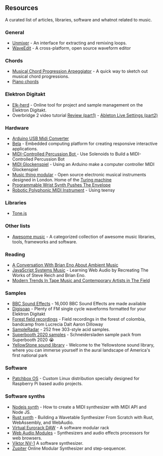 ## Resources

A curated list of articles, libraries, software and whatnot related to music.

### General

* [Unmixer](https://unmixer.ongaaccel.jp/) - An interface for extracting and remixing loops.
* [WaveEdit](https://synthtech.com/waveedit/) - A cross-platform, open source waveform editor

### Chords

* [Musical Chord Progression Arpeggiator](https://codepen.io/jakealbaugh/full/qNrZyw) - A quick way to sketch out musical chord progressions.
* [Piano chords](http://note.kitchen/)

### Elektron Digitakt

* [Elk-herd](https://electric.kitchen/crunch/elk-herd/) - Online tool for project and sample management on the Elektron Digitakt.
* Overbridge 2 video tutorial [Review (part1)](https://www.youtube.com/watch?v=ZLrNWKeUE_g) - [Ableton Live Settings (part2)](https://www.youtube.com/watch?v=inKIWJ1Ck6I&feature=emb_logo)

### Hardware

* [Arduino USB Midi Converter](https://studiothorn.wordpress.com/2015/01/26/diy-time-part-1-arduino-usb-midi-converter/amp/)
* [Bela](https://bela.io/) - Embedded computing platform for creating responsive interactive applications.
* [MIDI-Controlled Percussion Bot ](https://makezine.com/projects/midi-drum-bot/) - Use Solenoids to Build a MIDI-Controlled Percussion Bot
* [MIDI Glockenspiel](http://www.thebox.myzen.co.uk/Hardware/Glockenspiel.html) - Using an Arduino make a computer controller MIDI Glockenspiel
* [Music thing modular](https://musicthing.co.uk/) - Open source electronic musical instruments designed in London. Home of the [Turing machine](https://musicthing.co.uk/pages/turing.html)
* [Programmable Wrist Synth Pushes The Envelope](https://hackaday.com/2019/12/11/programmable-wrist-synth-pushes-the-envelope/)
* [Robotic Polyphonic MIDI Instrument](https://frankpiesik.wordpress.com/2020/04/02/gregs-harp/) - Using teensy

### Libraries

* [Tone.js](https://tonejs.github.io/)

### Other lists

* [Awesome music](https://github.com/ciconia/awesome-music/blob/master/README.md) - A categorized collection of awesome music libraries, tools, frameworks and software.

### Reading

* [A Conversation With Brian Eno About Ambient Music](https://pitchfork.com/features/interview/10023-a-conversation-with-brian-eno-about-ambient-music/)
* [JavaScript Systems Music](https://teropa.info/blog/2016/07/28/javascript-systems-music.html) - Learning Web Audio by Recreating The Works of Steve Reich and Brian Eno.
* [Modern Trends In Tape Music and Contemporary Artists in The Field](https://tpc.home.blog/2019/01/10/profile-modern-trends-in-tape-music-and-contemporary-artists-in-the-field/)

### Samples

* [BBC Sound Effects](http://bbcsfx.acropolis.org.uk/) - 16,000 BBC Sound Effects are made available
* [Digisoap](https://neutral-labs.com/digisoap/) - Plenty of FM single cycle waveforms formatted for your Elektron Digitakt
* [Forest field recordings](https://lucreciadalt.bandcamp.com/album/lucrecia-dalt-aaron-dilloway-field-recordings-in-the-forest-of-colombia) - Field recordings in the forest of colombia, bandcamp from Lucrecia Dalt Aaron Dilloway
* [SampleRadar](https://www.musicradar.com/news/sampleradar-252-free-303-style-acid-samples) - 252 free 303-style acid samples.
* [Superbooth 2020 samples](https://superbooth.com/files/downloads/SchneidersLaden_Sample_library-SB2020_Home_Edition.zip) - Schneidersladen sample pack from Superbooth 2020 :sob:
* [YellowStone sound library](https://www.nps.gov/yell/learn/photosmultimedia/soundlibrary.htm) - Welcome to the Yellowstone sound library, where you can immerse yourself in the aural landscape of America's first national park


### Software

* [Patchbox OS](https://www.blokas.io/patchbox-os/) - Custom Linux distribution specially designed for Raspberry Pi based audio projects.

### Software synths

* [Nodejs synth](https://medium.com/nebo-15/tutorial-how-to-create-midi-synthesizer-with-midi-api-and-node-js-48d41c162009) - How to create a MIDI synthesizer with MIDI API and Node JS.
* [Rust synth](https://cprimozic.net/blog/buliding-a-wavetable-synthesizer-with-rust-wasm-and-webaudio/) - Building a Wavetable Synthesizer From Scratch with Rust, WebAssembly, and WebAudio.
* [Virtual Eurorack DAW](https://vcvrack.com/) - A software modular rack
* [Web Audio Modules](https://www.webaudiomodules.org/) - Synthesizers and audio effects processors for web browsers.
* [Viktor NV-1](https://nicroto.github.io/viktor/) A software synthesizer.
* [Zupiter](https://z.musictools.live/) Online Modular Synthesizer and step-sequencer.

